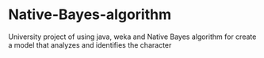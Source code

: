 # Native-Bayes-algorithm
University project of using java, weka and Native Bayes algorithm for create a model that analyzes and identifies the character
